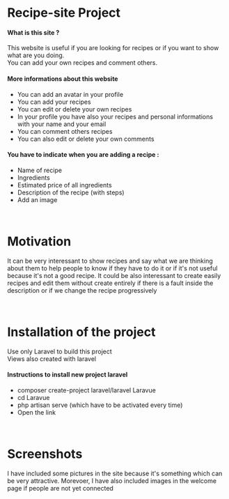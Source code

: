 <h1>Recipe-site Project</h1>

<h4>What is this site ?</h4>
<p>This website is useful if you are looking for recipes or if you want to show what are you doing.
	<br>
You can add your own recipes and comment others.</p>

<h4>More informations about this website</h4>
<ul>
<li>You can add an avatar in your profile</li>
  <li>You can add your recipes</li>
  <li>You can edit or delete your own recipes</li>
  <li>In your profile you have also your recipes and personal informations with your name and your email</li>
  <li>You can comment others recipes</li>
  <li>You can also edit or delete your own comments</li>
</ul>

<h4>You have to indicate when you are adding a recipe :</h4>
<ul>
	<li>Name of recipe</li>
	<li>Ingredients</li>
	<li>Estimated price of all ingredients</li>
	<li>Description of the recipe (with steps)</li>
	<li>Add an image</li>
</ul>

<br>

<h1>Motivation</h1>
<p>It can be very interessant to show recipes and say what we are thinking about them to help people to know if they have to do it or if it's not useful because it's not a good recipe. It could be also interessant to create easily recipes and edit them without create entirely if there is a fault inside the description or if we change the recipe progressively</p>

<br>

<h1>Installation of the project</h1>
<p>Use only Laravel to build this project
<br>
Views also created with laravel</p>

<h4>Instructions to install new project laravel</h4>
<ul>
	<li>composer create-project laravel/laravel Laravue</li>
	<li>cd Laravue</li>
	<li>php artisan serve (which have to be activated every time)</li>
	<li>Open the link</li>
</ul>

<br>

<h1>Screenshots</h1>
<p>I have included some pictures in the site because it's something which can be very attractive. Morevoer, I have also included images in the welcome page if people are not yet connected</p>


